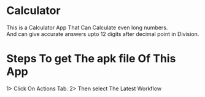 # Calculator

This is a Calculator App That Can Calculate even long numbers.        
<new> And can give accurate answers upto 12 digits after decimal point in Division.







# Steps To get The apk file Of This App

1> Click On Actions Tab.
2> Then select The Latest Workflow 
